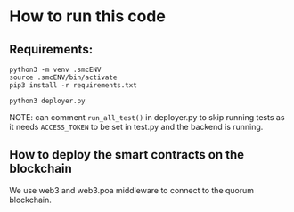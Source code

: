 # How to run this code  
## Requirements:
```
python3 -m venv .smcENV
source .smcENV/bin/activate
pip3 install -r requirements.txt
```
``` python3 deployer.py ```   

NOTE: can comment `run_all_test()` in deployer.py to skip running tests as it 
needs `ACCESS_TOKEN` to be set in test.py and the backend is running.

## How to deploy the smart contracts on the blockchain
We use web3 and web3.poa middleware to connect to the quorum blockchain.
